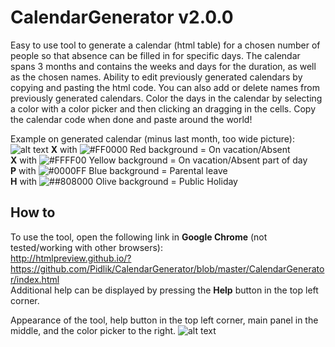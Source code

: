 # CalendarGenerator v2.0.0

Easy to use tool to generate a calendar (html table) for a chosen number of people so that absence can be filled in for specific days.
The calendar spans 3 months and contains the weeks and days for the duration, as well as the chosen names. Ability to edit previously generated calendars by copying and pasting the html code. You can also add or delete names from previously generated calendars.
Color the days in the calendar by selecting a color with a color picker and then clicking an dragging in the cells. Copy the calendar code when done and paste around the world!

Example on generated calendar (minus last month, too wide picture):
![alt text](https://user-images.githubusercontent.com/34168761/33567842-cbb877d6-d924-11e7-90fc-75f669364bcb.png)
**X** with ![#FF0000](https://placehold.it/15/FF0000/000000?text=+) Red background = On vacation/Absent </br>
**X** with ![#FFFF00](https://placehold.it/15/FFFF00/000000?text=+) Yellow background = On vacation/Absent part of day  </br>
**P** with ![#0000FF](https://placehold.it/15/0000FF/000000?text=+) Blue background = Parental leave  </br>
**H** with ![##808000](https://placehold.it/15/808000/000000?text=+) Olive background = Public Holiday  </br>

## How to
To use the tool, open the following link in **Google Chrome** (not tested/working with other browsers): </br>
http://htmlpreview.github.io/?https://github.com/Pidlik/CalendarGenerator/blob/master/CalendarGenerator/index.html </br>
Additional help can be displayed by pressing the **Help** button in the top left corner. </br>

Appearance of the tool, help button in the top left corner, main panel in the middle, and the color picker to the right.
![alt text](https://user-images.githubusercontent.com/34168761/33600021-550de704-d9a8-11e7-960f-aeac85be992f.png)

